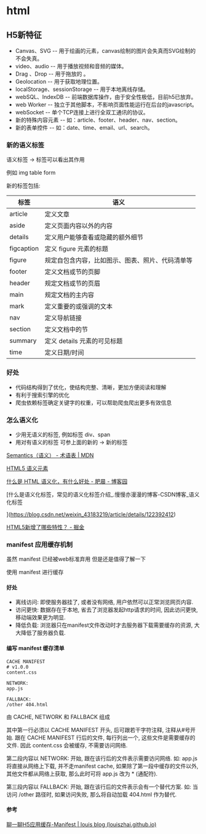 # html

## H5新特征

- Canvas、SVG -- 用于绘画的元素，canvas绘制的图片会失真而SVG绘制的不会失真。
- video、audio -- 用于播放视频和音频的媒体。
- Drag 、Drop -- 用于拖放的 。
- Geolocation -- 用于获取地理位置。
- localStorage、sessionStorage -- 用于本地离线存储。
- webSQL、IndexDB -- 前端数据库操作，由于安全性极低，目前h5已放弃。
- web Worker -- 独立于其他脚本，不影响页面性能运行在后台的javascript。
- webSocket -- 单个TCP连接上进行全双工通讯的协议。
- 新的特殊内容元素 -- 如：article、footer、header、nav、section。
- 新的表单控件 -- 如：date、time、email、url、search。

### 新的语义标签

语义标签 -> 标签可以看出其作用

例如 img table form

新的标签包括:

| 标签         | 语义                       |
| ---------- | ------------------------ |
| article    | 定义文章                     |
| aside      | 定义页面内容以外的内容              |
| details    | 定义用户能够查看或隐藏的额外细节         |
| figcaption | 定义 figure 元素的标题          |
| figure     | 规定自包含内容，比如图示、图表、照片、代码清单等 |
| footer     | 定义文档或节的页脚                |
| header     | 规定文档或节的页眉                |
| main       | 规定文档的主内容                 |
| mark       | 定义重要的或强调的文本              |
| nav        | 定义导航链接                   |
| section    | 定义文档中的节                  |
| summary    | 定义 details 元素的可见标题       |
| time       | 定义日期/时间                  |

### 好处

- 代码结构得到了优化，使结构完整、清晰，更加方便阅读和理解
- 有利于搜索引擎的优化
- 爬虫依赖标签确定关键字的权重，可以帮助爬虫爬出更多有效信息

### 怎么语义化

- 少用无语义的标签, 例如标签 div、span
- 用对有语义的标签 可参上面的新的 -> 新的标签

[Semantics（语义） - 术语表 | MDN](https://developer.mozilla.org/zh-CN/docs/Glossary/Semantics)

[HTML5 语义元素](https://www.w3school.com.cn/html/html5_semantic_elements.asp)

[什么是 HTML 语义化，有什么好处 - 肥晨 - 博客园](https://www.cnblogs.com/naitang/p/15737057.html)

[什么是语义化标签，常见的语义化标签介绍_.慢慢亦漫漫的博客-CSDN博客_语义化标签

](https://blog.csdn.net/weixin_43183219/article/details/122392412)

[HTML5新增了哪些特性？ - 掘金](https://juejin.cn/post/6988039257587712008)





### manifest 应用缓存机制

虽然 manifest 已经被web标准弃用 但是还是值得了解一下

使用 manifest 进行缓存

#### 好处

- 离线访问: 即使服务器挂了, 或者没有网络, 用户依然可以正常浏览网页内容.
- 访问更快: 数据存在于本地, 省去了浏览器发起http请求的时间, 因此访问更快, 移动端效果更为明显.
- 降低负载: 浏览器只在manifest文件改动时才去服务器下载需要缓存的资源, 大大降低了服务器负载.

#### 编写 manifest 缓存清单

```appcache
CACHE MANIFEST
# v1.0.0
content.css

NETWORK:
app.js

FALLBACK:
/other 404.html
```



由 CACHE, NETWORK 和 FALLBACK 组成



其中第一行必须以 CACHE MANIFEST 开头, 后可跟若干字符注释, 注释从#号开始. 跟在 CACHE MANIFEST 行后的文件, 每行列出一个, 这些文件是需要缓存的文件. 因此 content.css 会被缓存, 不需要访问网络.

第二段内容以 NETWORK: 开始, 跟在该行后的文件表示需要访问网络. 如: app.js 将直接从网络上下载, 并不走manifest cache, 如果除了第一段中缓存的文件以外, 其他文件都从网络上获取, 那么此时可将 app.js 改为 * (通配符).

第三段内容以 FALLBACK: 开始, 跟在该行后的文件表示会有一个替代方案. 如: 当访问 /other 路径时, 如果访问失败, 那么将自动加载 404.html 作为替代.

#### 参考

[聊一聊H5应用缓存-Manifest | louis blog (louiszhai.github.io)](https://louiszhai.github.io/2016/11/25/manifest/)



